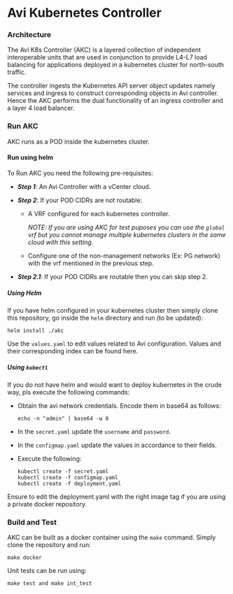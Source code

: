 # Avi Kubernetes Controller

### Architecture

The Avi K8s Controller (AKC) is a layered collection of independent interoperable units
that are used in conjunction to provide L4-L7 load balancing for applications deployed
in a kubernetes cluster for north-south traffic.

The controller ingests the Kubernetes API server object updates namely services and ingress
to construct corresponding objects in Avi controller. Hence the AKC performs the dual
functionality of an ingress controller and a layer 4 load balancer.

### Run AKC

AKC runs as a POD inside the kubernetes cluster.

#### Run using helm

To Run AKC you need the following pre-requisites:
 - ***Step 1***: An Avi Controller with a vCenter cloud.

 - ***Step 2***: If your POD CIDRs are not routable:
    - A VRF configured for each kubernetes controller.
    
      *NOTE: If you are using AKC for test puposes you can use the `global` vrf but you cannot manage multiple kubernetes clusters in the same cloud with this setting.*
    - Configure one of the non-management networks (Ex: PG network) with the vrf mentioned in the previous step.

 - ***Step 2.1***: If your POD CIDRs are routable then you can skip step 2.

##### Using Helm

If you have helm configured in your kubernetes cluster then simply clone this repository, go inside the `helm` directory and run (to be updated):

    helm install ./akc

Use the `values.yaml` to edit values related to Avi configuration. Values and their corresponding index can be found here.

##### Using `kubectl`
If you do not have helm and would want to deploy kubernetes in the crude way, pls execute the following commands:
  - Obtain the avi network credentials. Encode them in base64 as follows:
        
        echo -n "admin" | base64 -w 0

  - In the `secret.yaml` update the `username` and `password`.
  - In the `configmap.yaml` update the values in accordance to their fields.
  - Execute the following:
        
        kubectl create -f secret.yaml
        kubectl create -f configmap.yaml
        kubectl create -f deployment.yaml

Ensure to edit the deployment.yaml with the right image tag if you are using a private docker repository.


### Build and Test

AKC can be built as a docker container using the `make` command. Simply clone the repository
and run:

    make docker
    
Unit tests can be run using:

    make test and make int_test


